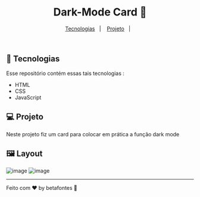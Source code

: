 <h1 align="center">Dark-Mode Card 🌙</h1>

<p align="center">
  <a href="#-tecnologias">Tecnologias</a>&nbsp;&nbsp;&nbsp;|&nbsp;&nbsp;&nbsp;
  <a href="#-projeto">Projeto</a>&nbsp;&nbsp;&nbsp;|&nbsp;&nbsp;&nbsp;
</p>

<br>

## 🚀 Tecnologias

Esse repositório contém essas tais tecnologias :

- HTML
- CSS
- JavaScript

## 💻 Projeto

Neste projeto fiz um card para colocar em prática a função dark mode

## 🖼️ Layout

![image](https://github.com/betafontes/light-dark-mode/assets/70981960/6ce82eea-ebdc-4e21-b8d1-b52968e60eea)
![image](https://github.com/betafontes/light-dark-mode/assets/70981960/faddf60f-1ad4-46dd-a8d8-f05832779d0c)












<hr>

Feito com ♥ by betafontes :wave: 


